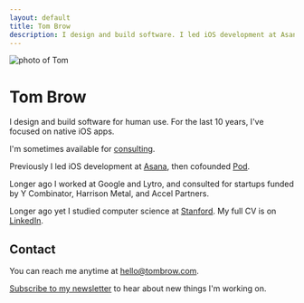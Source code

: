 ```yaml
---
layout: default
title: Tom Brow
description: I design and build software. I led iOS development at Asana and cofounded Pod. I'm available for consulting sometimes.
---
```


<img 
  class="headshot"
  src="https://s.gravatar.com/avatar/857ce6f50d086b1232ccfcb9030ae4e2?s=360"
  alt="photo of Tom">

# Tom Brow

I design and build software for human use. For the last 10 years, I've focused on native iOS apps.

I'm sometimes available for [consulting](/consulting).

Previously I led iOS development at [Asana](https://asana.com), then cofounded [Pod](/pod).

Longer ago I worked at Google and Lytro, and consulted for startups funded by Y Combinator, Harrison Metal, and Accel Partners.

Longer ago yet I studied computer science at [Stanford](https://cs.stanford.edu/). My full CV is on [LinkedIn](https://www.linkedin.com/in/tombrow/).

## Contact

You can reach me anytime at [hello@tombrow.com](mailto:hello@tombrow.com).

[Subscribe to my newsletter](https://tinyletter.com/brow) to hear about new things I'm working on.
